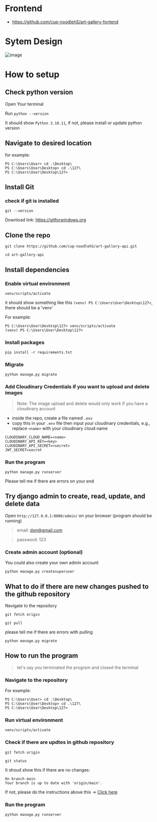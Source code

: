 # Frontend
- https://github.com/cup-noodlehS/art-gallery-fontend

# Sytem Design
![image](https://github.com/cup-noodlehS/art-gallery-api/assets/93570629/3fb3d600-645f-46b4-92cd-a3074767274c)


# How to setup  

## Check python version
Open Your terminal

Run `python --version`

It should show `Python 3.10.11`, if not, please install or update python version

## Navigate to desired location
for example:
```
PS C:\Users\User> cd .\Desktop\
PS C:\Users\User\Desktop> cd .\127\
PS C:\Users\User\Desktop\127>
```

## Install Git
### check if git is installed
```
git --version
```
Download link: 
https://gitforwindows.org


## Clone the repo
```
git clone https://github.com/cup-noodlehS/art-gallery-api.git 
```
```
cd art-gallery-api
```

## Install dependencies
### Enable virtual environment
```
venv/scripts/activate
```
it should show something like this `(venv) PS C:\Users\User\Desktop\127>`, there should be a 'venv'

For example:
```
PS C:\Users\User\Desktop\127> venv/scripts/activate
(venv) PS C:\Users\User\Desktop\127>
```

### Install packages
```
pip install -r requirements.txt
```
### Migrate
```
python manage.py migrate
```

### Add Cloudinary Credentials if you want to upload and delete images
> Note: The image upload and delete would only work if you have a cloudinary account

- inside the repo, create a file named `.env`
- copy this in your `.env` file then input your cloudinary credentials, e.g., replace `<name>` with your cloudinary cloud name
```
CLOUDINARY_CLOUD_NAME=<name>
CLOUDINARY_API_KEY=<key>
CLOUDINARY_API_SECRET=<secret>
JWT_SECRET=secret
```

### Run the program
```
python manage.py runserver
```
Please tell me if there are errors on your end
###

## Try django admin to create, read, update, and delete data
Open `http://127.0.0.1:8000/admin/` on your browser (program should be running)

> email: don@gmail.com

> password: 123

### Create admin account (optional)
You could also create your own admin account
```
python manage.py createsuperuser
```

## What to do if there are new changes pushed to the github repository
Navigate to the repository
```
git fetch origin
```
```
git pull
```
please tell me if there are errors with pulling
```
python manage.py migrate
```

## How to run the program
> let's say you terminated the program and closed the terminal

### Navigate to the repository
For example:
```
PS C:\Users\User> cd .\Desktop\
PS C:\Users\User\Desktop> cd .\127\
PS C:\Users\User\Desktop\127>
```
### Run virtual environment
```
venv/scripts/activate
```

### Check if there are updtes in github repository
````
git fetch origin
````

```
git status
```

It shoud show this if there are no changes:
```
On branch main
Your branch is up to date with 'origin/main'.
```
If not, please do the instructions above this -> [Click here](#what-to-do-if-there-are-new-changes-pushed-to-the-github-repository)

### Run the program
```
python manage.py runserver
```
